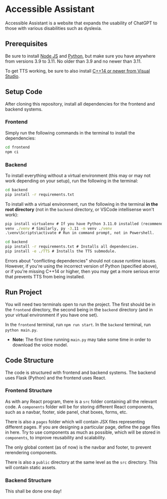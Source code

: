 # Accessible Assistant
Accessible Assistant is a website that expands the usability of ChatGPT to those with various disabilities such as dyslexia.

## Prerequisites
Be sure to install [Node JS](https://nodejs.org/) and [Python](https://www.python.org/downloads/), but make sure you have anywhere from versions 3.9 to 3.11. No older than 3.9 and no newer than 3.11.

To get TTS working, be sure to also install [C++14 or newer from Visual Studio](https://visualstudio.microsoft.com/downloads/).

## Setup Code
After cloning this repository, install all dependencies for the frontend and backend systems.

### Frontend
Simply run the following commands in the terminal to install the dependencies:
```cmd
cd frontend
npm ci
```

### Backend
To install everything without a virtual environment (this may or may not work depending on your setup), run the following in the terminal:
```cmd
cd backend
pip install -r requirements.txt
```

To install with a virtual environment, run the following in the terminal **in the root directory** (not in the `backend` directory, or VSCode intellisense won't work):
```cmd
pip install virtualenv # If you have Python 3.11.0 installed (recommended), run py -3.11 -m pip install virtualenv instead.
venv ./venv # Similarly, py -3.11 -m venv ./venv
.\venv\Scripts\activate # Run in command prompt, not in Powershell.

cd backend
pip install -r requirements.txt # Installs all dependencies.
pip install -e ./TTS # Installs the TTS submodule.
```

Errors about "conflicting dependencies" should not cause runtime issues. However, if you're using the incorrect version of Python (specified above), or if you're missing C++14 or higher, then you may get a more serious error that prevents TTS from being installed.

## Run Project
You will need two terminals open to run the project. The first should be in the `frontend` directory, the second being in the `backend` directory (and in your virtual environment if you have one set).

In the `frontend` terminal, run `npm run start`. In the `backend` terminal, run `python main.py`.
- **Note:** The first time running `main.py` may take some time in order to download the voice model.

## Code Structure
The code is structured with frontend and backend systems. The backend uses Flask (Python) and the frontend uses React.

### Frontend Structure
As with any React program, there is a `src` folder containing all the relevant code. A `components` folder will be for
storing different React components, such as a navbar, footer, side panel, chat boxes, forms, etc.

There is also a `pages` folder which will contain JSX files representing different pages. If you are designing
a particular page, define the page files in here. Try to use components as much as possible, which will be stored
in `components`, to improve reusability and scalability.

The only global content (as of now) is the navbar and footer, to prevent rerendering components.

There is also a `public` directory at the same level as the `src` directory. This will contain static assets.

### Backend Structure
This shall be done one day!